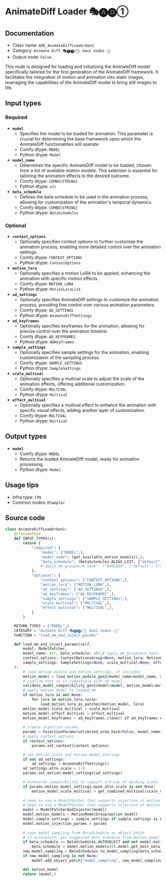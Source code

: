 # AnimateDiff Loader 🎭🅐🅓①
## Documentation
- Class name: `ADE_AnimateDiffLoaderGen1`
- Category: `Animate Diff 🎭🅐🅓/① Gen1 nodes ①`
- Output node: `False`

This node is designed for loading and initializing the AnimateDiff model specifically tailored for the first generation of the AnimateDiff framework. It facilitates the integration of motion and animation into static images, leveraging the capabilities of the AnimateDiff model to bring still images to life.
## Input types
### Required
- **`model`**
    - Specifies the model to be loaded for animation. This parameter is crucial for determining the base framework upon which the AnimateDiff functionalities will operate.
    - Comfy dtype: `MODEL`
    - Python dtype: `Model`
- **`model_name`**
    - Determines the specific AnimateDiff model to be loaded, chosen from a list of available motion models. This selection is essential for tailoring the animation effects to the desired outcome.
    - Comfy dtype: `COMBO[STRING]`
    - Python dtype: `str`
- **`beta_schedule`**
    - Defines the beta schedule to be used in the animation process, allowing for customization of the animation's temporal dynamics.
    - Comfy dtype: `COMBO[STRING]`
    - Python dtype: `BetaSchedules`
### Optional
- **`context_options`**
    - Optionally specifies context options to further customize the animation process, enabling more detailed control over the animation settings.
    - Comfy dtype: `CONTEXT_OPTIONS`
    - Python dtype: `ContextOptions`
- **`motion_lora`**
    - Optionally specifies a motion LoRA to be applied, enhancing the animation with specific motion effects.
    - Comfy dtype: `MOTION_LORA`
    - Python dtype: `MotionLoraList`
- **`ad_settings`**
    - Optionally specifies AnimateDiff settings to customize the animation process, providing fine control over various animation parameters.
    - Comfy dtype: `AD_SETTINGS`
    - Python dtype: `AnimateDiffSettings`
- **`ad_keyframes`**
    - Optionally specifies keyframes for the animation, allowing for precise control over the animation timeline.
    - Comfy dtype: `AD_KEYFRAMES`
    - Python dtype: `ADKeyframes`
- **`sample_settings`**
    - Optionally specifies sample settings for the animation, enabling customization of the sampling process.
    - Comfy dtype: `SAMPLE_SETTINGS`
    - Python dtype: `SampleSettings`
- **`scale_multival`**
    - Optionally specifies a multival scale to adjust the scale of the animation effects, offering additional customization.
    - Comfy dtype: `MULTIVAL`
    - Python dtype: `Multival`
- **`effect_multival`**
    - Optionally specifies a multival effect to enhance the animation with specific visual effects, adding another layer of customization.
    - Comfy dtype: `MULTIVAL`
    - Python dtype: `Multival`
## Output types
- **`model`**
    - Comfy dtype: `MODEL`
    - Returns the loaded AnimateDiff model, ready for animation processing.
    - Python dtype: `Model`
## Usage tips
- Infra type: `CPU`
- Common nodes: `KSampler`


## Source code
```python
class AnimateDiffLoaderGen1:
    @classmethod
    def INPUT_TYPES(s):
        return {
            "required": {
                "model": ("MODEL",),
                "model_name": (get_available_motion_models(),),
                "beta_schedule": (BetaSchedules.ALIAS_LIST, {"default": BetaSchedules.AUTOSELECT}),
                #"apply_mm_groupnorm_hack": ("BOOLEAN", {"default": True}),
            },
            "optional": {
                "context_options": ("CONTEXT_OPTIONS",),
                "motion_lora": ("MOTION_LORA",),
                "ad_settings": ("AD_SETTINGS",),
                "ad_keyframes": ("AD_KEYFRAMES",),
                "sample_settings": ("SAMPLE_SETTINGS",),
                "scale_multival": ("MULTIVAL",),
                "effect_multival": ("MULTIVAL",),
            }
        }

    RETURN_TYPES = ("MODEL",)
    CATEGORY = "Animate Diff 🎭🅐🅓/① Gen1 nodes ①"
    FUNCTION = "load_mm_and_inject_params"

    def load_mm_and_inject_params(self,
        model: ModelPatcher,
        model_name: str, beta_schedule: str,# apply_mm_groupnorm_hack: bool,
        context_options: ContextOptionsGroup=None, motion_lora: MotionLoraList=None, ad_settings: AnimateDiffSettings=None,
        sample_settings: SampleSettings=None, scale_multival=None, effect_multival=None, ad_keyframes: ADKeyframeGroup=None,
    ):
        # load motion module and motion settings, if included
        motion_model = load_motion_module_gen2(model_name=model_name, motion_model_settings=ad_settings)
        # confirm that it is compatible with SD model
        validate_model_compatibility_gen2(model=model, motion_model=motion_model)
        # apply motion model to loaded_mm
        if motion_lora is not None:
            for lora in motion_lora.loras:
                load_motion_lora_as_patches(motion_model, lora)
        motion_model.scale_multival = scale_multival
        motion_model.effect_multival = effect_multival
        motion_model.keyframes = ad_keyframes.clone() if ad_keyframes else ADKeyframeGroup()
        
        # create injection params
        params = InjectionParams(unlimited_area_hack=False, model_name=motion_model.model.mm_info.mm_name)
        # apply context options
        if context_options:
            params.set_context(context_options)

        # set motion_scale and motion_model_settings
        if not ad_settings:
            ad_settings = AnimateDiffSettings()
        ad_settings.attn_scale = 1.0
        params.set_motion_model_settings(ad_settings)

        # backwards compatibility to support old way of masking scale
        if params.motion_model_settings.mask_attn_scale is not None:
            motion_model.scale_multival = get_combined_multival(scale_multival, (params.motion_model_settings.mask_attn_scale * params.motion_model_settings.attn_scale))
        
        # need to use a ModelPatcher that supports injection of motion modules into unet
        # need to use a ModelPatcher that supports injection of motion modules into unet
        model = ModelPatcherAndInjector(model)
        model.motion_models = MotionModelGroup(motion_model)
        model.sample_settings = sample_settings if sample_settings is not None else SampleSettings()
        model.motion_injection_params = params
        
        # save model sampling from BetaSchedule as object patch
        # if autoselect, get suggested beta_schedule from motion model
        if beta_schedule == BetaSchedules.AUTOSELECT and not model.motion_models.is_empty():
            beta_schedule = model.motion_models[0].model.get_best_beta_schedule(log=True)
        new_model_sampling = BetaSchedules.to_model_sampling(beta_schedule, model)
        if new_model_sampling is not None:
            model.add_object_patch("model_sampling", new_model_sampling)

        del motion_model
        return (model,)

```
